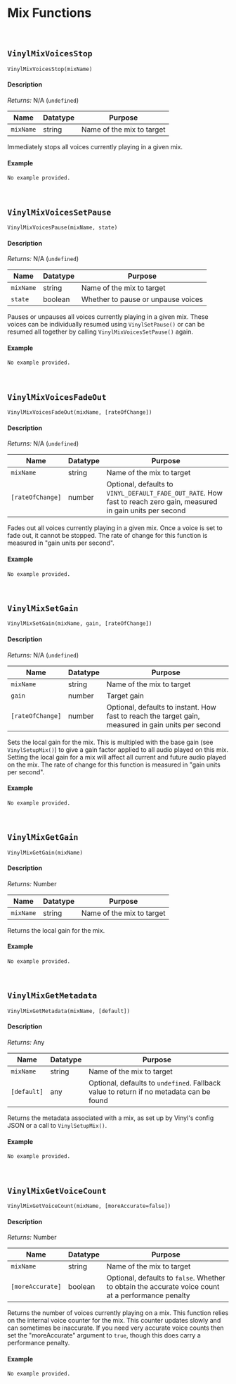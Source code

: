 # Mix Functions

&nbsp;

## `VinylMixVoicesStop`

`VinylMixVoicesStop(mixName)`

<!-- tabs:start -->

#### **Description**

*Returns:* N/A (`undefined`)

|Name     |Datatype|Purpose                     |
|---------|--------|----------------------------|
|`mixName`|string  |Name of the mix to target   |

Immediately stops all voices currently playing in a given mix.

#### **Example**

```gml
No example provided.
```

<!-- tabs:end -->

&nbsp;

## `VinylMixVoicesSetPause`

`VinylMixVoicesPause(mixName, state)`

<!-- tabs:start -->

#### **Description**

*Returns:* N/A (`undefined`)

|Name     |Datatype|Purpose                           |
|---------|--------|----------------------------------|
|`mixName`|string  |Name of the mix to target         |
|`state`  |boolean |Whether to pause or unpause voices|

Pauses or unpauses all voices currently playing in a given mix. These voices can be individually resumed using `VinylSetPause()` or can be resumed all together by calling `VinylMixVoicesSetPause()` again.

#### **Example**

```gml
No example provided.
```

<!-- tabs:end -->

&nbsp;

## `VinylMixVoicesFadeOut`

`VinylMixVoicesFadeOut(mixName, [rateOfChange])`

<!-- tabs:start -->

#### **Description**

*Returns:* N/A (`undefined`)

|Name            |Datatype|Purpose                                                                                                            |
|----------------|--------|-------------------------------------------------------------------------------------------------------------------|
|`mixName`       |string  |Name of the mix to target                                                                                          |
|`[rateOfChange]`|number  |Optional, defaults to `VINYL_DEFAULT_FADE_OUT_RATE`. How fast to reach zero gain, measured in gain units per second|

Fades out all voices currently playing in a given mix. Once a voice is set to fade out, it cannot be stopped. The rate of change for this function is measured in "gain units per second".

#### **Example**

```gml
No example provided.
```

<!-- tabs:end -->

&nbsp;

## `VinylMixSetGain`

`VinylMixSetGain(mixName, gain, [rateOfChange])`

<!-- tabs:start -->

#### **Description**

*Returns:* N/A (`undefined`)
           
|Name            |Datatype|Purpose                                                                                            |
|----------------|--------|---------------------------------------------------------------------------------------------------|
|`mixName`       |string  |Name of the mix to target                                                                          |
|`gain`          |number  |Target gain                                                                                        |
|`[rateOfChange]`|number  |Optional, defaults to instant. How fast to reach the target gain, measured in gain units per second|

Sets the local gain for the mix. This is multipled with the base gain (see `VinylSetupMix()`) to give a gain factor applied to all audio played on this mix. Setting the local gain for a mix will affect all current and future audio played on the mix. The rate of change for this function is measured in "gain units per second".

#### **Example**

```gml
No example provided.
```

<!-- tabs:end -->

&nbsp;

## `VinylMixGetGain`

`VinylMixGetGain(mixName)`

<!-- tabs:start -->

#### **Description**

*Returns:* Number

|Name     |Datatype|Purpose                     |
|---------|--------|----------------------------|
|`mixName`|string  |Name of the mix to target   |

Returns the local gain for the mix.

#### **Example**

```gml
No example provided.
```

<!-- tabs:end -->

&nbsp;

## `VinylMixGetMetadata`

`VinylMixGetMetadata(mixName, [default])`

<!-- tabs:start -->

#### **Description**

*Returns:* Any

|Name       |Datatype|Purpose                                                                                |
|-----------|--------|---------------------------------------------------------------------------------------|
|`mixName`  |string  |Name of the mix to target                                                              |
|`[default]`|any     |Optional, defaults to `undefined`. Fallback value to return if no metadata can be found|

Returns the metadata associated with a mix, as set up by Vinyl's config JSON or a call to `VinylSetupMix()`.

#### **Example**

```gml
No example provided.
```

<!-- tabs:end -->

&nbsp;

## `VinylMixGetVoiceCount`

`VinylMixGetVoiceCount(mixName, [moreAccurate=false])`

<!-- tabs:start -->

#### **Description**

*Returns:* Number

|Name            |Datatype|Purpose                                                                                           |
|----------------|--------|--------------------------------------------------------------------------------------------------|
|`mixName`       |string  |Name of the mix to target                                                                         |
|`[moreAccurate]`|boolean |Optional, defaults to `false`. Whether to obtain the accurate voice count at a performance penalty|

Returns the number of voices currently playing on a mix. This function relies on the internal voice counter for the mix. This counter updates slowly and can sometimes be inaccurate. If you need very accurate voice counts then set the "moreAccurate" argument to `true`, though this does carry a performance penalty.

#### **Example**

```gml
No example provided.
```

<!-- tabs:end -->